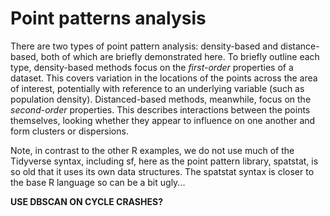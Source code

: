 # Point patterns analysis

There are two types of point pattern analysis: density-based and distance-based, both of which are briefly demonstrated here. To briefly outline each type, density-based methods focus on the *first-order* properties of a dataset. This covers variation in the locations of the points across the area of interest, potentially with reference to an underlying variable (such as population density). Distanced-based methods, meanwhile, focus on the *second-order* properties. This describes interactions between the points themselves, looking whether they appear to influence on one another and form clusters or dispersions.


Note, in contrast to the other R examples, we do not use much of the Tidyverse syntax, including sf, here as the point pattern library, spatstat, is so old that it uses its own data structures. The spatstat syntax is closer to the base R language so can be a bit ugly...

**USE DBSCAN ON CYCLE CRASHES?**
